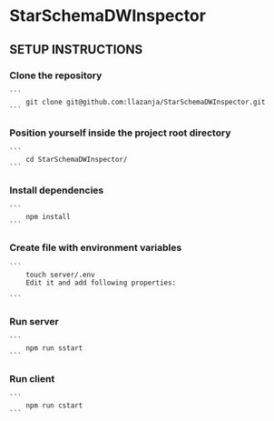 # StarSchemaDWInspector

## SETUP INSTRUCTIONS

### Clone the repository
    ```
        git clone git@github.com:llazanja/StarSchemaDWInspector.git
    ```

### Position yourself inside the project root directory
    ```
        cd StarSchemaDWInspector/
    ```

### Install dependencies
    ```
        npm install
    ```

### Create file with environment variables
    ```
        touch server/.env
        Edit it and add following properties:

    ```

### Run server
    ```
        npm run sstart
    ```

### Run client
    ```
        npm run cstart
    ```
